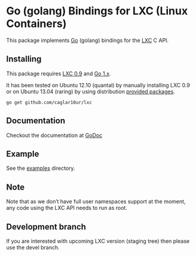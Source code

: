 # Go (golang) Bindings for LXC (Linux Containers)

This package implements [Go](http://golang.org) (golang) bindings for the [LXC](http://lxc.sourceforge.net/) C API.

## Installing

This package requires [LXC 0.9](http://lxc.git.sourceforge.net/git/gitweb.cgi?p=lxc/lxc;a=summary) and [Go 1.x](https://code.google.com/p/go/downloads/list).

It has been tested on Ubuntu 12.10 (quantal) by manually installing LXC 0.9 or on Ubuntu 13.04 (raring) by using distribution [provided packages](https://launchpad.net/ubuntu/raring/+package/lxc).

    go get github.com/caglar10ur/lxc

## Documentation

Checkout the documentation at [GoDoc](http://godoc.org/github.com/caglar10ur/lxc)

## Example

See the [examples](https://github.com/caglar10ur/lxc/tree/master/examples) directory.

## Note

Note that as we don’t have full user namespaces support at the moment, any code using the LXC API needs to run as root.

## Development branch

If you are interested with upcoming LXC version (staging tree) then please use the devel branch.
